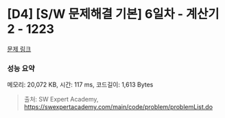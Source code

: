 # [D4] [S/W 문제해결 기본] 6일차 - 계산기2 - 1223 

[문제 링크](https://swexpertacademy.com/main/code/problem/problemDetail.do?contestProbId=AV14nnAaAFACFAYD) 

### 성능 요약

메모리: 20,072 KB, 시간: 117 ms, 코드길이: 1,613 Bytes



> 출처: SW Expert Academy, https://swexpertacademy.com/main/code/problem/problemList.do